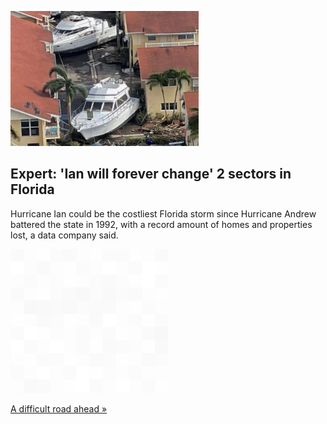
![Expert: 'Ian will forever change' 2 sectors in Florida](./20221001000043.png)
## Expert: 'Ian will forever change' 2 sectors in Florida

Hurricane Ian could be the costliest Florida storm since Hurricane Andrew battered the state in 1992, with a record amount of homes and properties lost, a data company said.

![pic](../square_bg.png)

[A difficult road ahead »](https://www.yahoo.com/finance/news/insurers-brace-hit-floridas-costliest-120339135.html)
